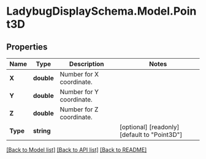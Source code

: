 
# LadybugDisplaySchema.Model.Point3D

## Properties

Name | Type | Description | Notes
------------ | ------------- | ------------- | -------------
**X** | **double** | Number for X coordinate. | 
**Y** | **double** | Number for Y coordinate. | 
**Z** | **double** | Number for Z coordinate. | 
**Type** | **string** |  | [optional] [readonly] [default to "Point3D"]

[[Back to Model list]](../README.md#documentation-for-models)
[[Back to API list]](../README.md#documentation-for-api-endpoints)
[[Back to README]](../README.md)

